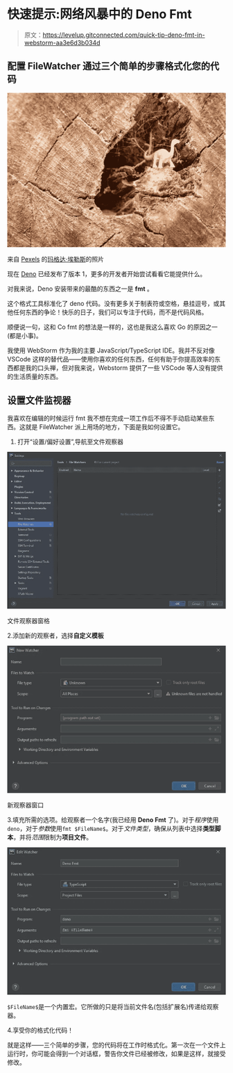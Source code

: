 # 快速提示:网络风暴中的 Deno Fmt

> 原文：<https://levelup.gitconnected.com/quick-tip-deno-fmt-in-webstorm-aa3e6d3b034d>

## 配置 FileWatcher 通过三个简单的步骤格式化您的代码

![](img/ae7385e0b8376834337b59890cd08d27.png)

来自 [Pexels](https://www.pexels.com/photo/white-dinosaur-figurine-on-wood-log-1319581/?utm_content=attributionCopyText&utm_medium=referral&utm_source=pexels) 的[玛格达·埃勒斯](https://www.pexels.com/@magda-ehlers-pexels?utm_content=attributionCopyText&utm_medium=referral&utm_source=pexels)的照片

现在 [Deno](https://deno.land/) 已经发布了版本 1，更多的开发者开始尝试看看它能提供什么。

对我来说，Deno 安装带来的最酷的东西之一是 **fmt** 。

这个格式工具标准化了 deno 代码。没有更多关于制表符或空格，悬挂逗号，或其他任何东西的争论！快乐的日子，我们可以专注于代码，而不是代码风格。

顺便说一句，这和 Co fmt 的想法是一样的，这也是我这么喜欢 Go 的原因之一(都是小事)。

我使用 WebStorm 作为我的主要 JavaScript/TypeScript IDE。我并不反对像 VSCode 这样的替代品——使用你喜欢的任何东西，任何有助于你提高效率的东西都是我的口头禅，但对我来说，Webstorm 提供了一些 VSCode 等人没有提供的生活质量的东西。

## 设置文件监视器

我喜欢在编辑的时候运行 fmt 我不想在完成一项工作后不得不手动启动某些东西。这就是 FileWatcher 派上用场的地方，下面是我如何设置它。

1.  打开“设置/偏好设置”,导航至文件观察器

![](img/d3d500881b7ce51a3be3e0a27af1596f.png)

文件观察器窗格

2.添加新的观察者，选择**自定义模板**

![](img/0e95e21d974a505fdf3c730b0ef40f78.png)

新观察器窗口

3.填充所需的选项。给观察者一个名字(我已经用 **Deno Fmt** 了)。对于*程序*使用`deno`，对于*参数*使用`fmt $FileName$`。对于*文件类型*，确保从列表中选择**类型脚本**，并将*范围*限制为**项目文件**。

![](img/43a873ddf1c4a9e2a5262d2883ab59ac.png)

`$FileName$`是一个内置宏。它所做的只是将当前文件名(包括扩展名)传递给观察器。

4.享受你的格式化代码！

就是这样——三个简单的步骤，您的代码将在工作时格式化。第一次在一个文件上运行时，你可能会得到一个对话框，警告你文件已经被修改，如果是这样，就接受修改。